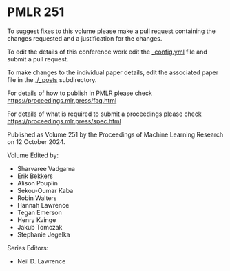 # PMLR 251

To suggest fixes to this volume please make a pull request containing the changes requested and a justification for the changes.

To edit the details of this conference work edit the [_config.yml](./_config.yml) file and submit a pull request.

To make changes to the individual paper details, edit the associated paper file in the [./_posts](./_posts) subdirectory.

For details of how to publish in PMLR please check https://proceedings.mlr.press/faq.html

For details of what is required to submit a proceedings please check https://proceedings.mlr.press/spec.html



Published as Volume 251 by the Proceedings of Machine Learning Research on 12 October 2024.

Volume Edited by:
  * Sharvaree Vadgama
  * Erik Bekkers
  * Alison Pouplin
  * Sekou-Oumar Kaba
  * Robin Walters
  * Hannah Lawrence
  * Tegan Emerson
  * Henry Kvinge
  * Jakub Tomczak
  * Stephanie Jegelka

Series Editors:
  * Neil D. Lawrence
